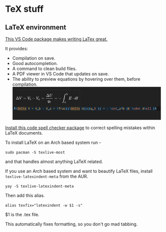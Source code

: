 # TeX stuff

## LaTeX environment

[This VS Code package makes writing LaTex great.](https://marketplace.visualstudio.com/items?itemName=James-Yu.latex-workshop)


It provides: 

- Compilation on save.
- Good autocompletion.
- A command to clean build files.
- A PDF viewer in VS Code that updates on save.
- The ability to preview equations by hovering over them, before compilation.
![hover-example.jpg](hover-example.png)


[Install this code spell checker package](https://open-vsx.org/extension/streetsidesoftware/code-spell-checker)
to correct spelling mistakes within LaTeX documents.

To install LaTeX on an Arch based system run -

`sudo pacman -S texlive-most`

and that handles almost anything LaTeX related.

If you use an Arch based system and want to beautify LaTeX files, install `texlive-latexindent-meta` from the AUR.

`yay -S texlive-latexindent-meta`

Then add this alias. 

`alias texfix="latexindent -w $1 -s"`

$1 is the .tex file.

This automatically fixes formatting, so you don't go mad tabbing.

